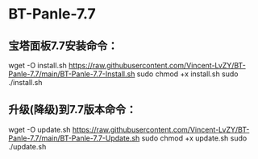 # BT-Panle-7.7
## 宝塔面板7.7安装命令：
wget -O install.sh https://raw.githubusercontent.com/Vincent-LvZY/BT-Panle-7.7/main/BT-Panle-7.7-Install.sh
sudo chmod +x install.sh
sudo ./install.sh

## 升级(降级)到7.7版本命令：
wget -O update.sh https://raw.githubusercontent.com/Vincent-LvZY/BT-Panle-7.7/main/BT-Panle-7.7-Update.sh
sudo chmod +x update.sh
sudo ./update.sh
